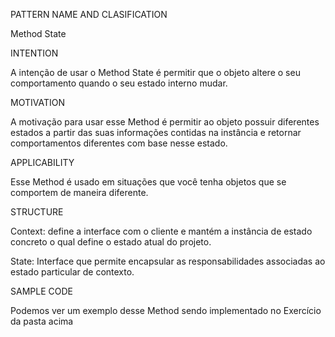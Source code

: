 PATTERN NAME AND CLASIFICATION

Method State

INTENTION

A intenção de usar o Method State é permitir que o objeto altere o seu comportamento quando o seu estado interno mudar.

MOTIVATION

A motivação para usar esse Method é permitir ao objeto possuir diferentes estados a partir das suas informações contidas na instância e retornar comportamentos diferentes com base nesse estado.

APPLICABILITY

Esse Method é usado em situações que você tenha objetos que se comportem de maneira diferente.

STRUCTURE

Context: define a interface com o cliente e mantém a instância de estado concreto o qual define o estado atual do projeto.

State: Interface que permite encapsular as responsabilidades associadas ao estado particular de contexto.

SAMPLE CODE

Podemos ver um exemplo desse Method sendo implementado no Exercício da pasta acima
